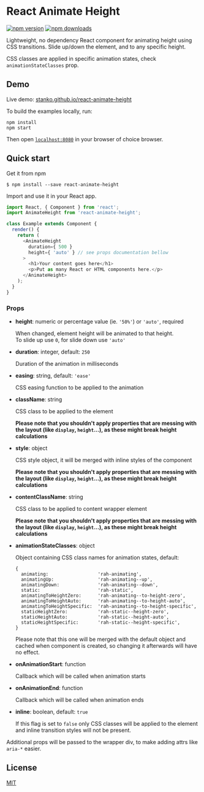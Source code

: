 # React Animate Height

[![npm version](https://img.shields.io/npm/v/react-animate-height.svg?style=flat-square)](https://www.npmjs.com/package/react-animate-height)
[![npm downloads](https://img.shields.io/npm/dm/react-animate-height.svg?style=flat-square)](https://www.npmjs.com/package/react-animate-height)

Lightweight, no dependency React component for animating height using CSS transitions.
Slide up/down the element, and to any specific height.

CSS classes are applied in specific animation states, check `animationStateClasses` prop.

## Demo

Live demo: [stanko.github.io/react-animate-height](https://stanko.github.io/react-animate-height/)

To build the examples locally, run:

```
npm install
npm start
```

Then open [`localhost:8080`](http://localhost:8080) in your browser of choice browser.


## Quick start

Get it from npm

```
$ npm install --save react-animate-height
```

Import and use it in your React app.

```javascript
import React, { Component } from 'react';
import AnimateHeight from 'react-animate-height';

class Example extends Component {
  render() {
    return (
      <AnimateHeight
        duration={ 500 }
        height={ 'auto' } // see props documentation bellow
      >
        <h1>Your content goes here</h1>
        <p>Put as many React or HTML components here.</p>
      </AnimateHeight>
    );
  }
}
```

### Props

* **height**: numeric or percentage value (ie. `'50%'`) or `'auto'`, required

  When changed, element height will be animated to that height.<br/>
  To slide up use <code>0</code>, for slide down use <code>'auto'</code>

* **duration**: integer, default: `250`

  Duration of the animation in milliseconds

* **easing**: string, default: `'ease'`

  CSS easing function to be applied to the animation

* **className**: string

  CSS class to be applied to the element

  **Please note that you shouldn't apply properties that are messing with the layout (like `display`, `height`...), as these might break height calculations**

* **style**: object

  CSS style object, it will be merged with inline styles of the component

  **Please note that you shouldn't apply properties that are messing with the layout (like `display`, `height`...), as these might break height calculations**

* **contentClassName**: string

  CSS class to be applied to content wrapper element

  **Please note that you shouldn't apply properties that are messing with the layout (like `display`, `height`...), as these might break height calculations**

* **animationStateClasses**: object

  Object containing CSS class names for animation states, default:

  ```
  {
    animating:                  'rah-animating',
    animatingUp:                'rah-animating--up',
    animatingDown:              'rah-animating--down',
    static:                     'rah-static',
    animatingToHeightZero:      'rah-animating--to-height-zero',
    animatingToHeightAuto:      'rah-animating--to-height-auto',
    animatingToHeightSpecific:  'rah-animating--to-height-specific',
    staticHeightZero:           'rah-static--height-zero',
    staticHeightAuto:           'rah-static--height-auto',
    staticHeightSpecific:       'rah-static--height-specific',
  }
  ```

  Please note that this one will be merged with the default object and cached when component is created,
  so changing it afterwards will have no effect.

* **onAnimationStart**: function

  Callback which will be called when animation starts

* **onAnimationEnd**: function

  Callback which will be called when animation ends
  
* **inline**: boolean, default: `true`

  If this flag is set to `false` only CSS classes will be applied to the element and inline 
  transition styles will not be present.

Additional props will be passed to the wrapper div, to make adding attrs like `aria-*` easier.


## License

[MIT](https://github.com/Stanko/react-animate-height/blob/master/LICENSE)
